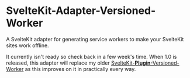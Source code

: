 # SvelteKit-Adapter-Versioned-Worker
A SvelteKit adapter for generating service workers to make your SvelteKit sites work offline.

It currently isn't ready so check back in a few week's time. When 1.0 is released, this adapter will replace my older [SvelteKit-**Plugin**-Versioned-Worker](https://github.com/hedgehog125/SvelteKit-Plugin-Versioned-Worker) as this improves on it in practically every way.